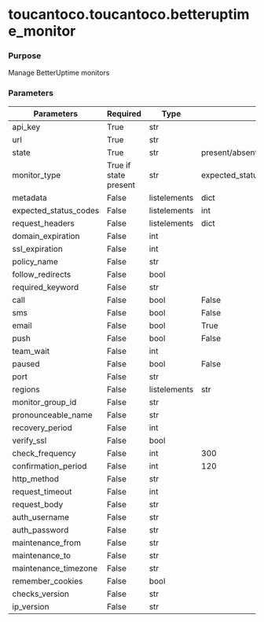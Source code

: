 # toucantoco.toucantoco.betteruptime_monitor

### Purpose
Manage BetterUptime monitors

### Parameters
| Parameters                | Required              | Type             | Choices/Default                                                                  | Comments       |
|---------------------------|-----------------------|------------------|----------------------------------------------------------------------------------|----------------|
| api_key                   | True                  | str              |                                                                                  |                |
| url                       | True                  | str              |                                                                                  |                |
| state                     | True                  | str              | present/absent                                                                   |                |
| monitor_type              | True if state present | str              | expected_status_code/imap/keyword/keyword_absence/ping/pop/smtp/status/tcp/udp   |                |
| metadata                  | False                 | listelements     | dict                                                                             |                |
| expected_status_codes     | False                 | listelements     | int                                                                              |                |
| request_headers           | False                 | listelements     | dict                                                                             |                |
| domain_expiration         | False                 | int              |                                                                                  |                |
| ssl_expiration            | False                 | int              |                                                                                  |                |
| policy_name               | False                 | str              |                                                                                  |                |
| follow_redirects          | False                 | bool             |                                                                                  |                |
| required_keyword          | False                 | str              |                                                                                  |                |
| call                      | False                 | bool             | False                                                                            |                |
| sms                       | False                 | bool             | False                                                                            |                |
| email                     | False                 | bool             | True                                                                             |                |
| push                      | False                 | bool             | False                                                                            |                |
| team_wait                 | False                 | int              |                                                                                  |                |
| paused                    | False                 | bool             | False                                                                            |                |
| port                      | False                 | str              |                                                                                  |                |
| regions                   | False                 | listelements     | str                                                                              |                |
| monitor_group_id          | False                 | str              |                                                                                  |                |
| pronounceable_name        | False                 | str              |                                                                                  |                |
| recovery_period           | False                 | int              |                                                                                  |                |
| verify_ssl                | False                 | bool             |                                                                                  |                |
| check_frequency           | False                 | int              | 300                                                                              |                |
| confirmation_period       | False                 | int              | 120                                                                              |                |
| http_method               | False                 | str              |                                                                                  |                |
| request_timeout           | False                 | int              |                                                                                  |                |
| request_body              | False                 | str              |                                                                                  |                |
| auth_username             | False                 | str              |                                                                                  |                |
| auth_password             | False                 | str              |                                                                                  |                |
| maintenance_from          | False                 | str              |                                                                                  |                |
| maintenance_to            | False                 | str              |                                                                                  |                |
| maintenance_timezone      | False                 | str              |                                                                                  |                |
| remember_cookies          | False                 | bool             |                                                                                  |                |
| checks_version            | False                 | str              |                                                                                  |                |
| ip_version                | False                 | str              |                                                                                  |                |
